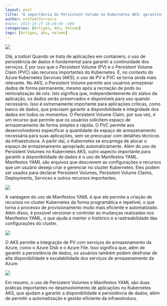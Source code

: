 ```yaml
---
layout: post
title: "A importância do Persistent Volume no Kubernetes AKS: garantindo dados seguros e acessíveis"
author: orafaelferreira
#date: 2023-10-27 18:30:00 -500
categories: [Artigos, Aks, Volume]
tags: [Artigos, Aks, Volume]
---
```

![](https://stoblobcertificados011.blob.core.windows.net/imagens-blog/artigos/2023-02-05-artigo-aks-volume1.png)

Olá, a todos!
Quando se trata de aplicações em containers, o uso de persistência de dados é fundamental para garantir a continuidade dos serviços. É por isso que o Persistent Volume (PV) e o Persistent Volume Claim (PVC) são recursos importantes do Kubernetes. E, no contexto do Azure Kubernetes Services (AKS), o uso de PV e PVC se torna ainda mais relevante.
No AKS, o Persistent Volume permite aos usuários armazenar dados de forma permanente, mesmo após a recriação de pods ou reinicialização de nós. Isto significa que, independentemente do status da aplicação, os dados serão preservados e disponíveis para uso quando necessário. Isso é extremamente importante para aplicações críticas, como banco de dados, que precisam garantir a disponibilidade e integridade dos dados em todos os momentos.
O Persistent Volume Claim, por sua vez, é um recurso que permite que os usuários solicitem espaço de armazenamento de forma simples e rápida. O PVC permite aos desenvolvedores especificar a quantidade de espaço de armazenamento necessária para suas aplicações, sem se preocupar com detalhes técnicos da infraestrutura. A partir daí, o Kubernetes se encarrega de alocar o espaço de armazenamento apropriado automaticamente.
Além do uso de Persistent Volumes no Kubernetes AKS, outro aspecto importante para garantir a disponibilidade de dados é o uso de Manifestos YAML. Manifestos YAML são arquivos que descrevem as configurações e recursos que um usuário deseja criar e gerenciar no cluster Kubernetes. Eles podem ser usados para declarar Persistent Volumes, Persistent Volume Claims, Deployments, Services e outros recursos importantes.

![](https://stoblobcertificados011.blob.core.windows.net/imagens-blog/artigos/2023-02-05-artigo-aks-volume2.png)

A vantagem do uso de Manifestos YAML é que ele permite a criação de recursos no cluster Kubernetes de forma programática e repetível, o que torna o processo de provisionamento muito mais eficiente e automatizado. Além disso, é possível versionar e controlar as mudanças realizadas nos Manifestos YAML, o que ajuda a manter o histórico e a rastreabilidade das configurações do cluster.

![](https://stoblobcertificados011.blob.core.windows.net/imagens-blog/artigos/2023-02-05-artigo-aks-volume3.png)

O AKS permite a integração de PV com serviços de armazenamento da Azure, como o Azure Disk e o Azure File. Isso significa que, além de garantir a persistência de dados, os usuários também podem desfrutar de alta disponibilidade e escalabilidade dos serviços de armazenamento da Azure.

![](https://stoblobcertificados011.blob.core.windows.net/imagens-blog/artigos/2023-02-05-artigo-aks-volume4.png)

Em resumo, o uso de Persistent Volumes e Manifestos YAML são duas práticas importantes no desenvolvimento de aplicações no Kubernetes AKS, que ajudam a garantir a disponibilidade e persistência de dados, além de permitir a automatização e gestão eficiente da infraestrutura.